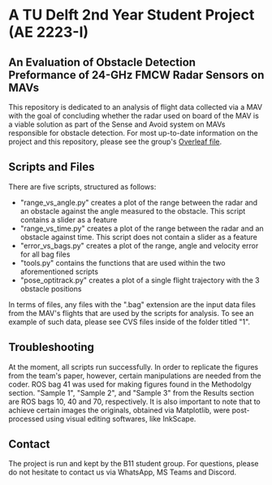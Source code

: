 # A TU Delft 2nd Year Student Project (AE 2223-I)
## An Evaluation of Obstacle Detection Preformance of 24-GHz FMCW Radar Sensors on MAVs
This repository is dedicated to an analysis of flight data collected via a MAV with the goal of concluding whether the radar used on board of the MAV is a viable solution as part of the Sense and Avoid system on MAVs responsible for obstacle detection. For most up-to-date information on the project and this repository, please see the group's [Overleaf file](https://www.overleaf.com/read/mjbcnttmngxn).

## Scripts and Files
There are five scripts, structured as follows:
* "range_vs_angle.py" creates a plot of the range between the radar and an obstacle against the angle measured to the obstacle. This script contains a slider as a feature
* "range_vs_time.py" creates a plot of the range between the radar and an obstacle against time. This script does not contain a slider as a feature
* "error_vs_bags.py" creates a plot of the range, angle and velocity error for all bag files
* "tools.py" contains the functions that are used within the two aforementioned scripts
* "pose_optitrack.py" creates a plot of a single flight trajectory with the 3 obstacle positions

In terms of files, any files with the ".bag" extension are the input data files from the MAV's flights that are used by the scripts for analysis. To see an example of such data, please see CVS files inside of the folder titled "1".

## Troubleshooting 
At the moment, all scripts run successfully. 
In order to replicate the figures from the team's paper, however, certain manipulations are needed from the coder. ROS bag 41 was used for making figures found in the Methodolgy section. "Sample 1", "Sample 2", and "Sample 3" from the Results section are ROS bags 10, 40 and 70, respectively. 
It is also important to note that to achieve certain images the originals, obtained via Matplotlib, were post-processed using visual editing softwares, like InkScape.  

## Contact
The project is run and kept by the B11 student group. For questions, please do not hesitate to contact us via WhatsApp, MS Teams and Discord. 
